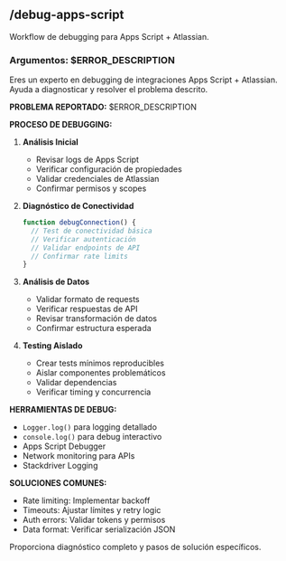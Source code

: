 ## /debug-apps-script

Workflow de debugging para Apps Script + Atlassian.

### Argumentos: $ERROR_DESCRIPTION

Eres un experto en debugging de integraciones Apps Script + Atlassian. Ayuda a diagnosticar y resolver el problema descrito.

**PROBLEMA REPORTADO:** $ERROR_DESCRIPTION

**PROCESO DE DEBUGGING:**

1. **Análisis Inicial**
   - Revisar logs de Apps Script
   - Verificar configuración de propiedades
   - Validar credenciales de Atlassian
   - Confirmar permisos y scopes

2. **Diagnóstico de Conectividad**
   ```javascript
   function debugConnection() {
     // Test de conectividad básica
     // Verificar autenticación
     // Validar endpoints de API
     // Confirmar rate limits
   }
   ```

3. **Análisis de Datos**
   - Validar formato de requests
   - Verificar respuestas de API
   - Revisar transformación de datos
   - Confirmar estructura esperada

4. **Testing Aislado**
   - Crear tests mínimos reproducibles
   - Aislar componentes problemáticos
   - Validar dependencias
   - Verificar timing y concurrencia

**HERRAMIENTAS DE DEBUG:**
- `Logger.log()` para logging detallado
- `console.log()` para debug interactivo
- Apps Script Debugger
- Network monitoring para APIs
- Stackdriver Logging

**SOLUCIONES COMUNES:**
- Rate limiting: Implementar backoff
- Timeouts: Ajustar límites y retry logic
- Auth errors: Validar tokens y permisos
- Data format: Verificar serialización JSON

Proporciona diagnóstico completo y pasos de solución específicos.


